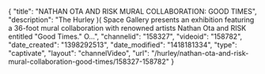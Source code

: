 {
    "title": "NATHAN OTA AND RISK MURAL COLLABORATION: GOOD TIMES",
    "description": "The Hurley )( Space Gallery presents an exhibition featuring a 36-foot mural collaboration with renowned artists Nathan Ota and RISK entitled \"Good Times.\" O...",
    "channelid": "158327",
    "videoid": "158782",
    "date_created": "1398292513",
    "date_modified": "1418181334",
    "type": "captivate",
    "layout": "channelVideo",
    "url": "\/hurley\/nathan-ota-and-risk-mural-collaboration-good-times\/158327-158782"
}